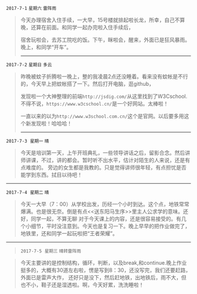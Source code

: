 `2017-7-1`	`星期六`		`雷阵雨`

> 今天办理宿舍入住手续，一大早，15号楼就排起啦长龙，所幸，自己不算晚，还算在前面。和同学一起办完啦入住手续后，
>
> 宿舍玩啦会，去苏工院吃的饭。下午，眯啦会，醒来，外面已是狂风暴雨。晚上，和同学“开车”。
>
> ---

`2017-7-2`	`星期日`		`多云`

> 昨晚被蚊子折腾啦一晚上，整的我凌晨2点还没睡着。看来没有蚊帐是不行的，今天早上把蚊帐搭了一下。然后打开电脑，逛github，
>
> 发现啦一个大神整理的前端`http://jsdig.com/`从这里找到了W3Cschool.不得不说，`https://www.w3cschool.cn/`是一个好网站。太棒啦！
>
> 一直以来的以为`http://www.w3school.com.cn/`这个是官网。以后要多用这个新发现啦！哈哈哈！
>
> ---
`2017-7-3`  `星期一` `晴`
>今天是培训第一天，上午开班典礼，一些领导讲话之后，留影合念。然后讲师讲课，不过，讲的都会。暂时听不出水平，估计对陌生的人来说，还是有点难度的。
>旁边的女生都是我教的。只是觉得讲师很年轻，有点担忧是否能学到东西。拭目以待吧！
---
`2017-7-4`  `星期二` `晴`
>今天一大早（7：00）从学校出发，历经一个小时到达。这个点，地铁常常爆满。也是很无奈。倒是有点<<送东阳马生序>>里主人公求学的意味。还好，同学一起，不算无聊
>对于今天课上的内容，还是很容易接受的。有几个小细节，平时没注意到。今天也是复习一下。晚上早早的把作业做完了，地铁里，还和同学一起玩啦把“王者荣耀”。
---
>`2017-7-5`  `星期三` `晴转雷阵雨`

> 今天主要讲的是控制结构，循环，判断，以及break,和continue.晚上作业挺多的，大概有30道左右啦，愣是写到8：30，还没写完，我们还要赶路，外面已是雷声大作，
> 还好只是没下，然后赶地铁，出地铁后，雨不大，但也不小，鞋子还是湿透啦。啊，今天好累，洗洗睡啦！
